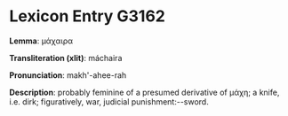 # Lexicon Entry G3162

**Lemma**: μάχαιρα

**Transliteration (xlit)**: máchaira

**Pronunciation**: makh'-ahee-rah

**Description**:
probably feminine of a presumed derivative of μάχη; a knife, i.e. dirk; figuratively, war, judicial punishment:--sword.
